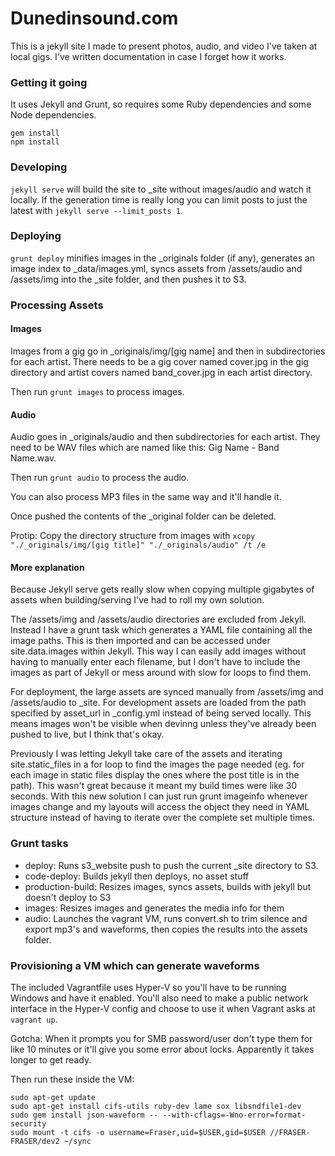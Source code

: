 # Dunedinsound.com

This is a jekyll site I made to present photos, audio, and video I've taken at local gigs. I've written documentation in case I forget how it works.

### Getting it going

It uses Jekyll and Grunt, so requires some Ruby dependencies and some Node dependencies.

```
gem install
npm install
```

### Developing

```jekyll serve``` will build the site to _site without images/audio and watch it locally. If the generation time is really long you can limit posts to just the latest with ```jekyll serve --limit_posts 1```.

### Deploying

```grunt deploy``` minifies images in the _originals folder (if any), generates an image index to _data/images.yml, syncs assets from /assets/audio and /assets/img into the _site folder, and then pushes it to S3.

### Processing Assets

#### Images
Images from a gig go in _originals/img/[gig name] and then in subdirectories for each artist. There needs to be a gig cover named cover.jpg in the gig directory and artist covers named band_cover.jpg in each artist directory.

Then run `grunt images` to process images.

#### Audio

Audio goes in _originals/audio and then subdirectories for each artist. They need to be WAV files which are named like this: Gig Name - Band Name.wav.

Then run `grunt audio` to process the audio.

You can also process MP3 files in the same way and it'll handle it.

Once pushed the contents of the _original folder can be deleted.

Protip: Copy the directory structure from images with `xcopy "./_originals/img/[gig title]" "./_originals/audio" /t /e`

#### More explanation

Because Jekyll serve gets really slow when copying multiple gigabytes of assets when building/serving I've had to roll my own solution.

The /assets/img and /assets/audio directories are excluded from Jekyll. Instead I have a grunt task which generates a YAML file containing all the image paths. This is then imported and can be accessed under site.data.images within Jekyll. This way I can easily add images without having to manually enter each filename, but I don't have to include the images as part of Jekyll or mess around with slow for loops to find them.

For deployment, the large assets are synced manually from /assets/img and /assets/audio to _site. For development assets are loaded from the path specified by asset_url in _config.yml instead of being served locally. This means images won't be visible when devinng unless they've already been pushed to live, but I think that's okay.

Previously I was letting Jekyll take care of the assets and iterating site.static_files in a for loop to find the images the page needed (eg. for each image in static files display the ones where the post title is in the path). This wasn't great because it meant my build times were like 30 seconds. With this new solution I can just run grunt imageinfo whenever images change and my layouts will access the object they need in YAML structure instead of having to iterate over the complete set multiple times.

### Grunt tasks

* deploy: Runs s3_website push to push the current _site directory to S3.
* code-deploy: Builds jekyll then deploys, no asset stuff
* production-build: Resizes images, syncs assets, builds with jekyll but doesn't deploy to S3
* images: Resizes images and generates the media info for them
* audio: Launches the vagrant VM, runs convert.sh to trim silence and export mp3's and waveforms, then copies the results into the assets folder.

### Provisioning a VM which can generate waveforms

The included Vagrantfile uses Hyper-V so you'll have to be running Windows and have it enabled. You'll also need to make a public network interface in the Hyper-V config and choose to use it when Vagrant asks at `vagrant up`.

Gotcha: When it prompts you for SMB password/user don't type them for like 10 minutes or it'll give you some error about locks. Apparently it takes longer to get ready.

Then run these inside the VM:

```
sudo apt-get update
sudo apt-get install cifs-utils ruby-dev lame sox libsndfile1-dev
sudo gem install json-waveform -- --with-cflags=-Wno-error=format-security
sudo mount -t cifs -o username=Fraser,uid=$USER,gid=$USER //FRASER-FRASER/dev2 ~/sync
```